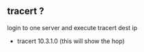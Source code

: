 tracert ? 
----------------------------------------------------------------------------
login to one server and execute tracert dest ip
- tracert 10.3.1.0 (this will show the hop)
